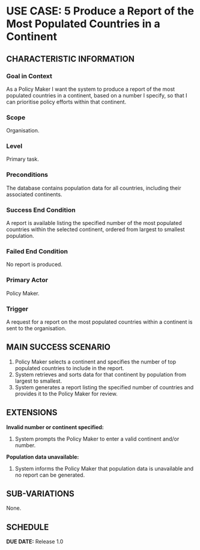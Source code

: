 # USE CASE: 5 Produce a Report of the Most Populated Countries in a Continent

## CHARACTERISTIC INFORMATION

### Goal in Context
As a Policy Maker I want the system to produce a report of the most populated countries in a continent, based on a number I specify, so that I can prioritise policy efforts within that continent.

### Scope
Organisation.

### Level
Primary task.

### Preconditions
The database contains population data for all countries, including their associated continents.

### Success End Condition
A report is available listing the specified number of the most populated countries within the selected continent, ordered from largest to smallest population.

### Failed End Condition
No report is produced.

### Primary Actor
Policy Maker.

### Trigger
A request for a report on the most populated countries within a continent is sent to the organisation.

## MAIN SUCCESS SCENARIO
1. Policy Maker selects a continent and specifies the number of top populated countries to include in the report.
2. System retrieves and sorts data for that continent by population from largest to smallest.
3. System generates a report listing the specified number of countries and provides it to the Policy Maker for review.

## EXTENSIONS
**Invalid number or continent specified:**
1. System prompts the Policy Maker to enter a valid continent and/or number.

**Population data unavailable:**
1. System informs the Policy Maker that population data is unavailable and no report can be generated.

## SUB-VARIATIONS
None.

## SCHEDULE
**DUE DATE:** Release 1.0
